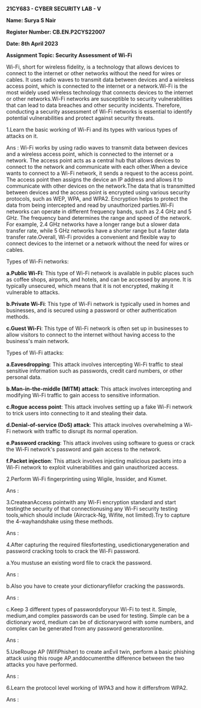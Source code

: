 **21CY683 - CYBER SECURITY LAB - V**

**Name: Surya S Nair**

**Register Number: CB.EN.P2CYS22007**

**Date: 8th April 2023**
 
**Assignment Topic: Security Assessment of Wi-Fi**


Wi-Fi, short for wireless fidelity, is a technology that allows devices to connect to the internet or other networks without the need for wires or cables. It uses radio waves to transmit data between devices and a wireless access point, which is connected to the internet or a network.Wi-Fi is the most widely used wireless technology that connects devices to the internet or other networks.Wi-Fi networks are susceptible to security vulnerabilities that can lead to data breaches and other security incidents. Therefore, conducting a security assessment of Wi-Fi networks is essential to identify potential vulnerabilities and protect against security threats.

1.Learn the basic working of Wi-Fi and its types with various types of attacks on it. 

Ans : Wi-Fi works by using radio waves to transmit data between devices and a wireless access point, which is connected to the internet or a network. The access point acts as a central hub that allows devices to connect to the network and communicate with each other.When a device wants to connect to a Wi-Fi network, it sends a request to the access point. The access point then assigns the device an IP address and allows it to communicate with other devices on the network.The data that is transmitted between devices and the access point is encrypted using various security protocols, such as WEP, WPA, and WPA2. Encryption helps to protect the data from being intercepted and read by unauthorized parties.Wi-Fi networks can operate in different frequency bands, such as 2.4 GHz and 5 GHz. The frequency band determines the range and speed of the network. For example, 2.4 GHz networks have a longer range but a slower data transfer rate, while 5 GHz networks have a shorter range but a faster data transfer rate.Overall, Wi-Fi provides a convenient and flexible way to connect devices to the internet or a network without the need for wires or cables.

Types of Wi-Fi networks:

**a.Public Wi-Fi**: This type of Wi-Fi network is available in public places such as coffee shops, airports, and hotels, and can be accessed by anyone. It is typically unsecured, which means that it is not encrypted, making it vulnerable to attacks.

**b.Private Wi-Fi**: This type of Wi-Fi network is typically used in homes and businesses, and is secured using a password or other authentication methods.

**c.Guest Wi-Fi**: This type of Wi-Fi network is often set up in businesses to allow visitors to connect to the internet without having access to the business's main network.

Types of Wi-Fi attacks:

**a.Eavesdropping**: This attack involves intercepting Wi-Fi traffic to steal sensitive information such as passwords, credit card numbers, or other personal data.

**b.Man-in-the-middle (MITM) attack**: This attack involves intercepting and modifying Wi-Fi traffic to gain access to sensitive information.

**c.Rogue access point**: This attack involves setting up a fake Wi-Fi network to trick users into connecting to it and stealing their data.

**d.Denial-of-service (DoS) attack**: This attack involves overwhelming a Wi-Fi network with traffic to disrupt its normal operation.

**e.Password cracking**: This attack involves using software to guess or crack the Wi-Fi network's password and gain access to the network.

**f.Packet injection**: This attack involves injecting malicious packets into a Wi-Fi network to exploit vulnerabilities and gain unauthorized access.


2.Perform Wi-Fi fingerprinting using Wigile, Inssider, and Kismet.

Ans : 

3.CreateanAccess pointwith any Wi-Fi encryption standard and start testingthe security of that connectionusing any Wi-Fi security testing tools,which should include (Aircrack-Ng, Wifite, not limited).Try to capture the 4-wayhandshake using these methods.

Ans : 

4.After capturing the required filesfortesting, usedictionarygeneration and password cracking tools to crack the Wi-Fi password.

a.You mustuse an existing word file to crack the password.

Ans : 

b.Also you have to create your dictionaryfilefor cracking the passwords.

Ans : 

c.Keep 3 different types of passwordsforyour Wi-Fi to test it. Simple, medium,and complex passwords can be used for testing. Simple can be a dictionary word, medium can be of dictionaryword with some numbers, and complex can be generated from any password generatoronline.

Ans : 

5.UseRouge AP (WifiPhisher) to create anEvil twin, perform a basic phishing attack using this rouge AP,anddocumentthe difference between the two attacks you have performed.

Ans : 

6.Learn the protocol level working of WPA3 and how it differsfrom WPA2.

Ans : 

